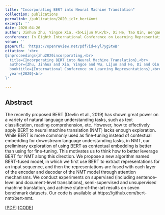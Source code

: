 ```yaml
---
title: "Incorporating BERT into Neural Machine Translation"
collection: publications
permalink: /publication/2020_iclr_bert4nmt
excerpt: ''
date: 2020-04-26
author: Jinhua Zhu, Yingce Xia, <b>Lijun Wu</b>, Di He, Tao Qin, Wengang Zhou, Houqiang Li, Tie-Yan Liu
conference: In Eighth International Conference on Learning Representations <b>(ICLR-2020)</b>
venue: ''
paperurl: 'https://openreview.net/pdf?id=Hyl7ygStwB'
citation: '<br>
@inproceedings{zhu2020incorporating,<br>
  title={Incorporating BERT into Neural Machine Translation},<br>
  author={Zhu, Jinhua and Xia, Yingce and Wu, Lijun and He, Di and Qin, Tao and Zhou, Wengang and Li, Houqiang and Liu, Tieyan},<br>
  booktitle={International Conference on Learning Representations},<br>
  year={2020}<br>
}'

---
```

<h2><strong>Abstract</strong></h2>
The recently proposed BERT (Devlin et al., 2019) has shown great power on a variety of natural language understanding tasks, such as text classification, reading comprehension, etc. However, how to effectively apply BERT to neural machine translation (NMT) lacks enough exploration. While BERT is more commonly used as fine-tuning instead of contextual embedding for downstream language understanding tasks, in NMT, our preliminary exploration of using BERT as contextual embedding is better than using for fine-tuning. This motivates us to think how to better leverage BERT for NMT along this direction. We propose a new algorithm named BERT-fused model, in which we first use BERT to extract representations for an input sequence, and then the representations are fused with each layer of the encoder and decoder of the NMT model through attention mechanisms. We conduct experiments on supervised (including sentence-level and document-level translations), semi-supervised and unsupervised machine translation, and achieve state-of-the-art results on seven benchmark datasets. Our code is available at https://github.com/bert-nmt/bert-nmt.

\[[PDF](https://openreview.net/pdf?id=Hyl7ygStwB)\]  \[[CODE](https://github.com/bert-nmt/bert-nmt)\]